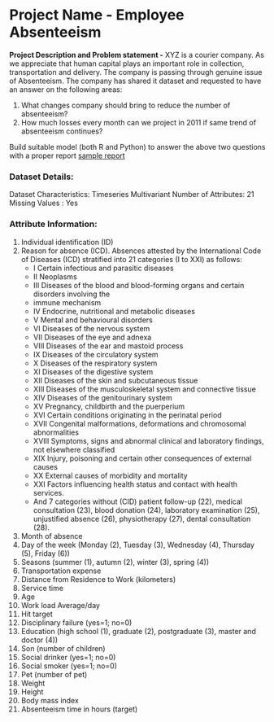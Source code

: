 # Project Name - Employee Absenteeism
__Project Description and Problem statement -__
XYZ is a courier company. As we appreciate that human capital plays an important role in collection, transportation and delivery. The company is passing through genuine issue of Absenteeism. The company has shared it dataset and requested to have an answer on the following areas:
1. What changes company should bring to reduce the number of absenteeism?
2. How much losses every month can we project in 2011 if same trend of
absenteeism continues?

Build suitable model (both R and Python) to answer the above two questions with a proper report [sample report](https://s3-ap-southeast-1.amazonaws.com/edwisor-india-bucket/study-material/data/sample-report.pdf)

### Dataset Details:
Dataset Characteristics: Timeseries Multivariant
Number of Attributes: 21
Missing Values : Yes

### Attribute Information:
1. Individual identification (ID)
2. Reason for absence (ICD).
Absences attested by the International Code of Diseases (ICD) stratified into 21
categories (I to XXI) as follows:
    - I Certain infectious and parasitic diseases
    - II Neoplasms
    - III Diseases of the blood and blood-forming organs and certain disorders involving the
    - immune mechanism
    - IV Endocrine, nutritional and metabolic diseases
    - V Mental and behavioural disorders
    - VI Diseases of the nervous system
    - VII Diseases of the eye and adnexa
    - VIII Diseases of the ear and mastoid process
    - IX Diseases of the circulatory system
    - X Diseases of the respiratory system
    - XI Diseases of the digestive system
    - XII Diseases of the skin and subcutaneous tissue
    - XIII Diseases of the musculoskeletal system and connective tissue
    - XIV Diseases of the genitourinary system
    - XV Pregnancy, childbirth and the puerperium
    - XVI Certain conditions originating in the perinatal period
    - XVII Congenital malformations, deformations and chromosomal abnormalities
    - XVIII Symptoms, signs and abnormal clinical and laboratory findings, not elsewhere classified
    - XIX Injury, poisoning and certain other consequences of external causes
    - XX External causes of morbidity and mortality
    - XXI Factors influencing health status and contact with health services.
    - And 7 categories without (CID) patient follow-up (22), medical consultation (23), blood donation (24), laboratory examination (25), unjustified absence (26), physiotherapy (27), dental consultation (28).
3. Month of absence
4. Day of the week (Monday (2), Tuesday (3), Wednesday (4), Thursday (5), Friday (6))
5. Seasons (summer (1), autumn (2), winter (3), spring (4))
6. Transportation expense
7. Distance from Residence to Work (kilometers)
8. Service time
9. Age
10. Work load Average/day
11. Hit target
12. Disciplinary failure (yes=1; no=0)
13. Education (high school (1), graduate (2), postgraduate (3), master and doctor (4))
14. Son (number of children)
15. Social drinker (yes=1; no=0)
16. Social smoker (yes=1; no=0)
17. Pet (number of pet)
18. Weight
19. Height
20. Body mass index
21. Absenteeism time in hours (target)
